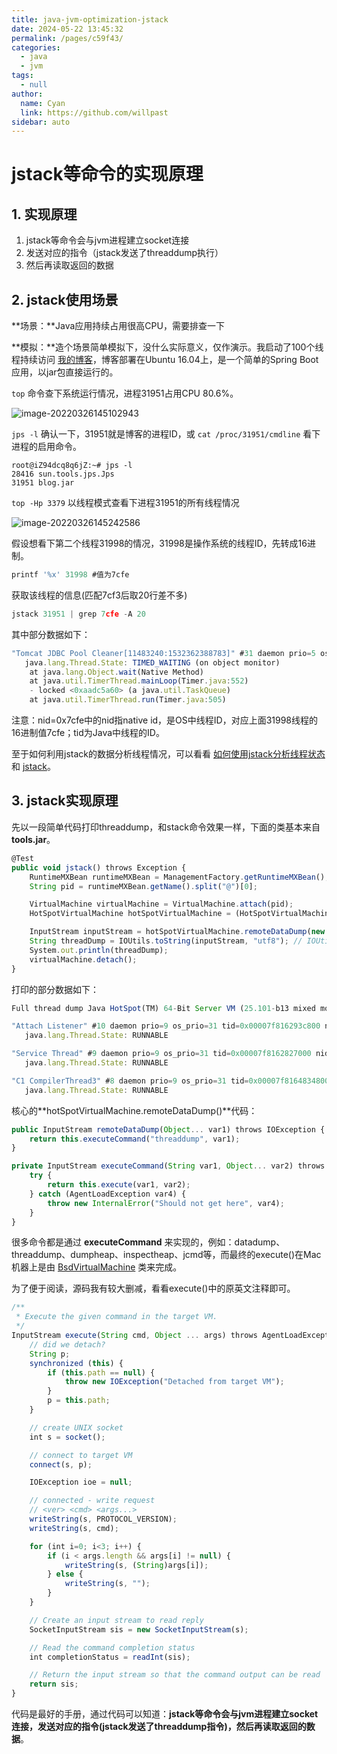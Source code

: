 ```yaml
---
title: java-jvm-optimization-jstack
date: 2024-05-22 13:45:32
permalink: /pages/c59f43/
categories: 
  - java
  - jvm
tags: 
  - null
author: 
  name: Cyan
  link: https://github.com/willpast
sidebar: auto
---
```

# jstack等命令的实现原理

## 1. 实现原理

1. jstack等命令会与jvm进程建立socket连接
2. 发送对应的指令（jstack发送了threaddump执行）
3. 然后再读取返回的数据

## 2. jstack使用场景

**场景：**Java应用持续占用很高CPU，需要排查一下

**模拟：**造个场景简单模拟下，没什么实际意义，仅作演示。我启动了100个线程持续访问 [我的博客](https://chenyongjun.vip/)，博客部署在Ubuntu 16.04上，是一个简单的Spring Boot应用，以jar包直接运行的。

`top` 命令查下系统运行情况，进程31951占用CPU 80.6%。

![image-20220326145102943](https://zszblog.oss-cn-beijing.aliyuncs.com/zszblog/image-20220326145102943.png)

`jps -l` 确认一下，31951就是博客的进程ID，或 `cat /proc/31951/cmdline` 看下进程的启用命令。

```
root@iZ94dcq8q6jZ:~# jps -l
28416 sun.tools.jps.Jps
31951 blog.jar
```

`top -Hp 3379` 以线程模式查看下进程31951的所有线程情况

![image-20220326145242586](https://zszblog.oss-cn-beijing.aliyuncs.com/zszblog/image-20220326145242586.png)

假设想看下第二个线程31998的情况，31998是操作系统的线程ID，先转成16进制。

```js
printf '%x' 31998 #值为7cfe
```

获取该线程的信息(匹配7cf3后取20行差不多)

```js
jstack 31951 | grep 7cfe -A 20
```

其中部分数据如下：

```js
"Tomcat JDBC Pool Cleaner[11483240:1532362388783]" #31 daemon prio=5 os_prio=0 tid=0x0a29dc00 nid=0x7cfe in Object.wait() [0xa2a69000]
   java.lang.Thread.State: TIMED_WAITING (on object monitor)
    at java.lang.Object.wait(Native Method)
    at java.util.TimerThread.mainLoop(Timer.java:552)
    - locked <0xaadc5a60> (a java.util.TaskQueue)
    at java.util.TimerThread.run(Timer.java:505)
```

注意：nid=0x7cfe中的nid指native id，是OS中线程ID，对应上面31998线程的16进制值7cfe；tid为Java中线程的ID。

至于如何利用jstack的数据分析线程情况，可以看看 [如何使用jstack分析线程状态](https://www.jianshu.com/p/6690f7e92f27) 和 [jstack](http://www.tianshouzhi.com/api/tutorials/jvm/351)。

## 3. jstack实现原理

先以一段简单代码打印threaddump，和stack命令效果一样，下面的类基本来自 **tools.jar**。

```js
@Test
public void jstack() throws Exception {
    RuntimeMXBean runtimeMXBean = ManagementFactory.getRuntimeMXBean();
    String pid = runtimeMXBean.getName().split("@")[0];

    VirtualMachine virtualMachine = VirtualMachine.attach(pid);
    HotSpotVirtualMachine hotSpotVirtualMachine = (HotSpotVirtualMachine) virtualMachine;

    InputStream inputStream = hotSpotVirtualMachine.remoteDataDump(new String[]{});
    String threadDump = IOUtils.toString(inputStream, "utf8"); // IOUtils from commons-io
    System.out.println(threadDump);
    virtualMachine.detach();
}
```

打印的部分数据如下：

```js
Full thread dump Java HotSpot(TM) 64-Bit Server VM (25.101-b13 mixed mode):

"Attach Listener" #10 daemon prio=9 os_prio=31 tid=0x00007f816293c800 nid=0x5b0f waiting on condition [0x0000000000000000]
   java.lang.Thread.State: RUNNABLE

"Service Thread" #9 daemon prio=9 os_prio=31 tid=0x00007f8162827000 nid=0x5303 runnable [0x0000000000000000]
   java.lang.Thread.State: RUNNABLE

"C1 CompilerThread3" #8 daemon prio=9 os_prio=31 tid=0x00007f8164834800 nid=0x5103 waiting on condition [0x0000000000000000]
   java.lang.Thread.State: RUNNABLE
```

核心的**hotSpotVirtualMachine.remoteDataDump()**代码：

```js
public InputStream remoteDataDump(Object... var1) throws IOException {
    return this.executeCommand("threaddump", var1);
}

private InputStream executeCommand(String var1, Object... var2) throws IOException {
    try {
        return this.execute(var1, var2);
    } catch (AgentLoadException var4) {
        throw new InternalError("Should not get here", var4);
    }
}
```

很多命令都是通过 **executeCommand** 来实现的，例如：datadump、threaddump、dumpheap、inspectheap、jcmd等，而最终的execute()在Mac机器上是由 [BsdVirtualMachine](https://github.com/frohoff/jdk8u-jdk/blob/master/src/solaris/classes/sun/tools/attach/BsdVirtualMachine.java) 类来完成。

为了便于阅读，源码我有较大删减，看看execute()中的原英文注释即可。

```js
/**
 * Execute the given command in the target VM.
 */
InputStream execute(String cmd, Object ... args) throws AgentLoadException, IOException {
    // did we detach?
    String p;
    synchronized (this) {
        if (this.path == null) {
            throw new IOException("Detached from target VM");
        }
        p = this.path;
    }

    // create UNIX socket
    int s = socket();

    // connect to target VM
    connect(s, p);

    IOException ioe = null;

    // connected - write request
    // <ver> <cmd> <args...>
    writeString(s, PROTOCOL_VERSION);
    writeString(s, cmd);

    for (int i=0; i<3; i++) {
        if (i < args.length && args[i] != null) {
            writeString(s, (String)args[i]);
        } else {
            writeString(s, "");
        }
    }

    // Create an input stream to read reply
    SocketInputStream sis = new SocketInputStream(s);

    // Read the command completion status
    int completionStatus = readInt(sis);

    // Return the input stream so that the command output can be read
    return sis;
}
```

代码是最好的手册，通过代码可以知道：**jstack等命令会与jvm进程建立socket连接，发送对应的指令(jstack发送了threaddump指令)，然后再读取返回的数据**。